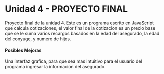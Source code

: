 # Unidad 4 - PROYECTO FINAL

Proyecto final de la unidad 4. Este es un programa escrito en JavaScript que
calcula cotizaciones, el valor final de la cotizacion es un precio base que se
le suma varios recargos basados en la edad del asegurado, la edad del conyuge,
y numero de hijos.

#### Posibles Mejoras
Una interfaz grafica, para que sea mas intuitivo para el usuario del programa
ingresar la informacion del asegurado.
